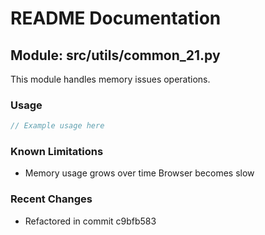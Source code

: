 # README Documentation

## Module: src/utils/common_21.py

This module handles memory issues operations.

### Usage

```javascript
// Example usage here
```

### Known Limitations

- Memory usage grows over time Browser becomes slow

### Recent Changes

- Refactored in commit c9bfb583
